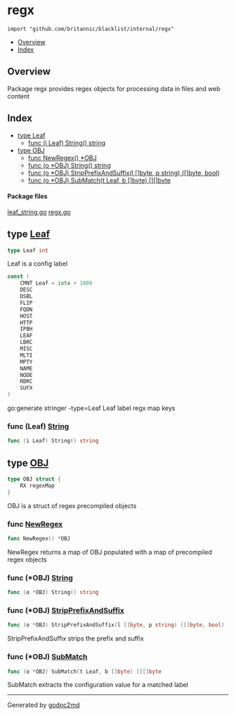 

# regx
`import "github.com/britannic/blacklist/internal/regx"`

* [Overview](#pkg-overview)
* [Index](#pkg-index)

## <a name="pkg-overview">Overview</a>
Package regx provides regex objects for processing data in files and web content




## <a name="pkg-index">Index</a>
* [type Leaf](#Leaf)
  * [func (i Leaf) String() string](#Leaf.String)
* [type OBJ](#OBJ)
  * [func NewRegex() *OBJ](#NewRegex)
  * [func (o *OBJ) String() string](#OBJ.String)
  * [func (o *OBJ) StripPrefixAndSuffix(l []byte, p string) ([]byte, bool)](#OBJ.StripPrefixAndSuffix)
  * [func (o *OBJ) SubMatch(t Leaf, b []byte) [][]byte](#OBJ.SubMatch)


#### <a name="pkg-files">Package files</a>
[leaf_string.go](/src/github.com/britannic/blacklist/internal/regx/leaf_string.go) [regx.go](/src/github.com/britannic/blacklist/internal/regx/regx.go) 






## <a name="Leaf">type</a> [Leaf](/src/target/regx.go?s=184:197#L13)
``` go
type Leaf int
```
Leaf is a config label


``` go
const (
    CMNT Leaf = iota + 1000
    DESC
    DSBL
    FLIP
    FQDN
    HOST
    HTTP
    IPBH
    LEAF
    LBRC
    MISC
    MLTI
    MPTY
    NAME
    NODE
    RBRC
    SUFX
)
```
go:generate stringer -type=Leaf
Leaf label regx map keys










### <a name="Leaf.String">func</a> (Leaf) [String](/src/target/leaf_string.go?s=768:797#L34)
``` go
func (i Leaf) String() string
```



## <a name="OBJ">type</a> [OBJ](/src/target/regx.go?s=522:554#L42)
``` go
type OBJ struct {
    RX regexMap
}

```
OBJ is a struct of regex precompiled objects







### <a name="NewRegex">func</a> [NewRegex](/src/target/regx.go?s=639:659#L47)
``` go
func NewRegex() *OBJ
```
NewRegex returns a map of OBJ populated with a map of precompiled regex objects





### <a name="OBJ.String">func</a> (\*OBJ) [String](/src/target/regx.go?s=1802:1831#L76)
``` go
func (o *OBJ) String() string
```



### <a name="OBJ.StripPrefixAndSuffix">func</a> (\*OBJ) [StripPrefixAndSuffix](/src/target/regx.go?s=2036:2105#L86)
``` go
func (o *OBJ) StripPrefixAndSuffix(l []byte, p string) ([]byte, bool)
```
StripPrefixAndSuffix strips the prefix and suffix




### <a name="OBJ.SubMatch">func</a> (\*OBJ) [SubMatch](/src/target/regx.go?s=1715:1764#L72)
``` go
func (o *OBJ) SubMatch(t Leaf, b []byte) [][]byte
```
SubMatch extracts the configuration value for a matched label








- - -
Generated by [godoc2md](http://godoc.org/github.com/davecheney/godoc2md)
